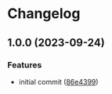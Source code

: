 # Changelog

## 1.0.0 (2023-09-24)


### Features

* initial commit ([86e4399](https://github.com/finn-e/dam/commit/86e43999a3122f0168c26dcde24844547ddbb5fe))
